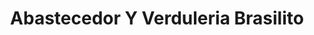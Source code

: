 ---
title: "Abastecedor Y Verduleria Brasilito"
url: /brasilito/abastecedor-y-verduleria-brasilito/
shop: Gemüse & Obst
---